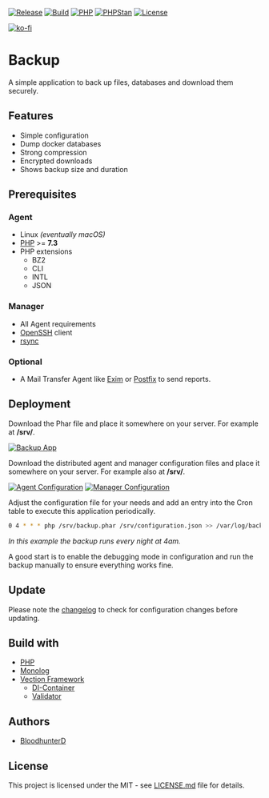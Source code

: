 [![Release](https://img.shields.io/github/v/release/bloodhunterd/backup?include_prereleases&style=for-the-badge)](https://github.com/bloodhunterd/backup/releases)
[![Build](https://img.shields.io/travis/bloodhunterd/backup?style=for-the-badge)](https://travis-ci.com/github/bloodhunterd/backup)
[![PHP](https://img.shields.io/badge/PHP-%5E7.3-blue?style=for-the-badge)](https://www.php.net/)
[![PHPStan](https://img.shields.io/badge/PHPStan-Level%207-blueviolet?style=for-the-badge)](https://github.com/phpstan/phpstan)
[![License](https://img.shields.io/github/license/bloodhunterd/backup?style=for-the-badge)](https://github.com/bloodhunterd/backup/blob/master/LICENSE)

[![ko-fi](https://www.ko-fi.com/img/githubbutton_sm.svg)](https://ko-fi.com/P5P51U5SZ)

# Backup

A simple application to back up files, databases and download them securely.

## Features

* Simple configuration
* Dump docker databases
* Strong compression
* Encrypted downloads
* Shows backup size and duration

## Prerequisites

### Agent

* Linux *(eventually macOS)*
* [PHP](https://www.php.net/) >= **7.3**
* PHP extensions
  * BZ2
  * CLI
  * INTL
  * JSON

### Manager

* All Agent requirements
* [OpenSSH](https://www.openssh.com/) client
* [rsync](https://linux.die.net/man/1/rsync)

### Optional

* A Mail Transfer Agent like [Exim](https://www.exim.org/) or [Postfix](http://www.postfix.org/) to send reports.

## Deployment

Download the Phar file and place it somewhere on your server.
For example at **/srv/**.

[![Backup App](https://img.shields.io/badge/Download-Backup%20App-blue?style=for-the-badge)](https://github.com/bloodhunterd/backup-tool/blob/master/build/backup.phar)

Download the distributed agent and manager configuration files and place it somewhere on your server. For example also at **/srv/**.

[![Agent Configuration](https://img.shields.io/badge/Download-Agent%20Configuration-blue?style=for-the-badge)](https://github.com/bloodhunterd/backup-tool/blob/master/dist/agent.dist.json)
[![Manager Configuration](https://img.shields.io/badge/Download-Manager%20Configuration-blue?style=for-the-badge)](https://github.com/bloodhunterd/backup-tool/blob/master/dist/manager.dist.json)

Adjust the configuration file for your needs and add an entry into the Cron table to execute this application periodically.

```bash
0 4 * * * php /srv/backup.phar /srv/configuration.json >> /var/log/backup.log
```

*In this example the backup runs every night at 4am.*

A good start is to enable the debugging mode in configuration and run the backup manually to ensure everything works fine.

## Update

Please note the [changelog](https://github.com/bloodhunterd/backup/blob/master/CHANGELOG.md) to check for configuration changes before updating.

## Build with

* [PHP](https://www.php.net/)
* [Monolog](https://github.com/Seldaek/monolog)
* [Vection Framework](https://github.com/Vection-Framework/Vection)
  * [DI-Container](https://github.com/Vection-Framework/DI-Container)
  * [Validator](https://github.com/Vection-Framework/Validator)

## Authors

* [BloodhunterD](https://github.com/bloodhunterd)

## License

This project is licensed under the MIT - see [LICENSE.md](https://github.com/bloodhunterd/backup/blob/master/LICENSE) file for details.
